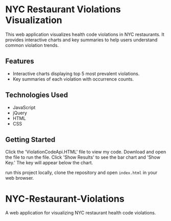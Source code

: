 # NYC Restaurant Violations Visualization

This web application visualizes health code violations in NYC restaurants. It provides interactive charts and key summaries to help users understand common violation trends.

## Features
- Interactive charts displaying top 5 most prevalent violations.
- Key summaries of each violation with occurrence counts.

## Technologies Used
- JavaScript
- jQuery
- HTML
- CSS

## Getting Started
Click the 'ViolationCodeApi.HTML' file to view my code. 
Download and open the file to run the file. Click 'Show Results' to see the bar chart and 'Show Key.' The key will appear below the chart.

run this project locally, clone the repository and open `index.html` in your web browser.

# NYC-Restaurant-Violations
A web application for visualizing NYC restaurant health code violations.
